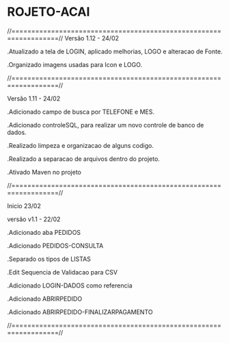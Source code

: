 <h1>ROJETO-ACAI</h1>
//==================================================================//
Versão 1.12 - 24/02 

.Atualizado a tela de LOGIN, aplicado melhorias, LOGO e alteracao de Fonte.

.Organizado imagens usadas para Icon e LOGO.

//==================================================================//

Versão 1.11 - 24/02 

.Adicionado campo de busca por TELEFONE e MES.

.Adicionado controleSQL, para realizar um novo controle de banco de
dados.

.Realizado limpeza e organizacao de alguns codigo.

.Realizado a separacao de arquivos dentro do projeto.

.Ativado Maven no projeto

//==================================================================//

Inicio 23/02

versão v1.1 - 22/02

.Adicionado aba PEDIDOS

.Adicionado PEDIDOS-CONSULTA

.Separado os tipos de LISTAS

.Edit Sequencia de Validacao para CSV

.Adicionado LOGIN-DADOS como referencia

.Adicionado ABRIRPEDIDO

.Adicionado ABRIRPEDIDO-FINALIZARPAGAMENTO

//==================================================================//
